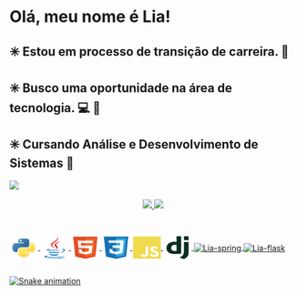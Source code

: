 # Olá, meu nome é Lia!
## :eight_spoked_asterisk: Estou em processo de transição de carreira. :rocket:
## :eight_spoked_asterisk: Busco uma oportunidade na área de tecnologia. :computer: :thought_balloon:
## :eight_spoked_asterisk: Cursando Análise e Desenvolvimento de Sistemas :closed_book:

 <a href="https://www.linkedin.com/in/lia-pires/" target="_blank"><img src="https://img.shields.io/badge/-LinkedIn-%230077B5?style=for-the-badge&logo=linkedin&logoColor=white" target="_blank"></a> 


<div align="center">
  <a href="https://github.com/Lia-Pires">
  <img height="180em" src="https://github-readme-stats.vercel.app/api?username=Lia-Pires&show_icons=true&theme=monokai&include_all_commits=true&count_private=true"/>
  
  
  
  <img height="180em" src="https://github-readme-stats.vercel.app/api/top-langs/?username=Lia-Pires&layout=compact&langs_count=7&theme=monokai"/>    
</div>

##

<div style="display: inline_block"><br>

  <img align="center" alt="Lia-Python" height="40" width="50" src="https://raw.githubusercontent.com/devicons/devicon/master/icons/python/python-original.svg">
  <img align="center" alt="Lia-Java" height="40" width="50" src="https://raw.githubusercontent.com/devicons/devicon/master/icons/java/java-original.svg">
  <img align="center" alt="Lia-HTML" height="40" width="50" src="https://raw.githubusercontent.com/devicons/devicon/master/icons/html5/html5-original.svg">
  <img align="center" alt="Lia-CSS" height="40" width="50" src="https://raw.githubusercontent.com/devicons/devicon/master/icons/css3/css3-original.svg">
  <img align="center" alt="Lia-Js" height="40" width="50" src="https://raw.githubusercontent.com/devicons/devicon/master/icons/javascript/javascript-plain.svg">
  <img align="center" alt="Lia-dj" height="40" width="50" src="https://raw.githubusercontent.com/devicons/devicon/master/icons/django/django-plain.svg">  
  <img align="center" alt="Lia-spring" height="40" width="50" src="https://cdn.jsdelivr.net/gh/devicons/devicon/icons/spring/spring-original.svg">  
  <img align="center" alt="Lia-flask" height="40" width="50" src="https://cdn.jsdelivr.net/gh/devicons/devicon/icons/flask/flask-original.svg">  
  


##
 
<div> 
  
  ![Snake animation](https://github.com/Lia-Pires/Lia-Pires/blob/output/github-contribution-grid-snake.svg)
 
</div>
